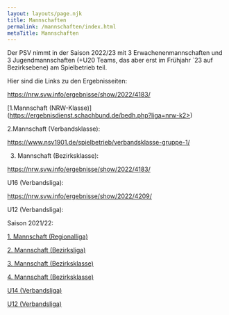 ```yaml
---
layout: layouts/page.njk
title: Mannschaften
permalink: /mannschaften/index.html
metaTitle: Mannschaften
---
```

Der PSV nimmt in der Saison 2022/23 mit 3 Erwachenenmannschaften und 3 Jugendmannschaften (+U20 Teams, das aber erst im  Frühjahr `23 auf Bezirksebene) am Spielbetrieb teil.

Hier sind die Links zu den Ergebnisseiten:

https://nrw.svw.info/ergebnisse/show/2022/4183/

[1.Mannschaft (NRW-Klasse)] (https://ergebnisdienst.schachbund.de/bedh.php?liga=nrw-k2>)

2.Mannschaft (Verbandsklasse):

<https://www.nsv1901.de/spielbetrieb/verbandsklasse-gruppe-1/>

3. Mannschaft (Bezirksklasse):

<https://nrw.svw.info/ergebnisse/show/2022/4183/>

U16 (Verbandsliga):

<https://nrw.svw.info/ergebnisse/show/2022/4209/>

U12 (Verbandsliga):







Saison 2021/22:

[1. Mannschaft (Regionalliga)](https://nrw.svw.info/ergebnisse/show/2021/3901/)

[2. Mannschaft (Bezirksliga)](https://nrw.svw.info/ergebnisse/show/2021/3985/)

[3. Mannschaft (Bezirksklasse)](https://nrw.svw.info/ergebnisse/show/2021/3983/)

[4. Mannschaft (Bezirksklasse)](https://nrw.svw.info/ergebnisse/show/2021/3983/)

[U14 (Verbandsliga)](https://nrw.svw.info/ergebnisse/show/2021/3925/)

[U12 (Verbandsliga)](https://nrw.svw.info/ergebnisse/show/2021/3923/)